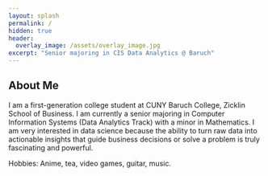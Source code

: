```yaml
---
layout: splash
permalink: /
hidden: true
header:
  overlay_image: /assets/overlay_image.jpg
excerpt: "Senior majoring in CIS Data Analytics @ Baruch"
---
```


## About Me
I am a first-generation college student at CUNY Baruch College, Zicklin School of Business. I am currently a senior majoring in Computer Information Systems (Data Analytics Track) with a minor in Mathematics. I am very interested in data science because the ability to turn raw data into actionable insights that guide business decisions or solve a problem is truly fascinating and powerful.

Hobbies: Anime, tea, video games, guitar, music.
